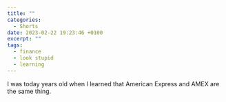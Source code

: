 ```yaml
---
title: ""
categories:
  - Shorts
date: 2023-02-22 19:23:46 +0100
excerpt: ""
tags:
  - finance
  - look stupid
  - learning
---
```


I was today years old when I learned that American Express and AMEX are the same thing.
